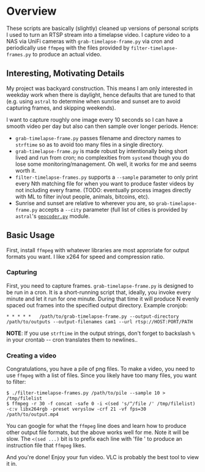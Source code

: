 # Overview

These scripts are basically (slightly) cleaned up versions of personal
scripts I used to turn an RTSP stream into a timelapse video.  I
capture video to a NAS via UniFi cameras with
`grab-timelapse-frame.py` via cron and periodically use `ffmpeg` with
the files provided by `filter-timelapse-frames.py` to produce an
actual video.

## Interesting, Motivating Details

My project was backyard construction.  This means I am only interested
in weekday work when there is daylight, hence defaults that are tuned
to that (e.g. using `astral` to determine when sunrise and sunset are
to avoid capturing frames, and skipping weekends).

I want to capture roughly one image every 10 seconds so I can have a
smooth video per day but also can then sample over longer periods.
Hence:

- `grab-timelapse-frame.py` passes filename and directory names to `strftime` so as to avoid too many files in a single directory.
- `grab-timelapse-frame.py` is made robust by intentionally being short lived and run from cron; no complexities from `systemd` though you do lose some monitoring/management.  Oh well, it works for me and seems worth it.
- `filter-timelapse-frames.py` supports a `--sample` parameter to only print every Nth matching file for when you want to produce faster videos by not including every frame.  (TODO: eventually process images directly with ML to filter in/out people, animals, bitcoins, etc).
- Sunrise and sunset are relative to wherever you are, so `grab-timelapse-frame.py` accepts a `--city` parameter (full list of cities is provided by `astral`'s [`geocoder.py`](https://github.com/sffjunkie/astral/blob/master/src/astral/geocoder.py) module.

## Basic Usage

First, install `ffmpeg` with whatever libraries are most approriate
for output formats you want.  I like x264 for speed and compression
ratio.

### Capturing

First, you need to capture frames.  `grab-timelapse-frame.py` is
designed to be run in a cron.  It is a short-running script that,
ideally, you invoke every minute and let it run for one minute.
During that time it will produce N evenly spaced out frames into the
specified output directory.  Example cronjob:

```
* * * * *	/path/to/grab-timelapse-frame.py --output-directory /path/to/outputs --output-filenames cam1 --url rtsp://HOST:PORT/PATH
```

**NOTE**: If you use `strftime` in the output strings, don't forget to
backslash `%` in your crontab -- cron translates them to newlines..

### Creating a video

Congratulations, you have a pile of png files.  To make a video, you
need to use `ffmpeg` with a list of files.  Since you likely have too
many files, you want to filter:

```
$ ./filter-timelapse-frames.py /path/to/pile --sample 10 > /tmp/filelist
$ ffmpeg -r 30 -f concat -safe 0 -i <(sed 's/^/file /' /tmp/filelist) -c:v libx264rgb -preset veryslow -crf 21 -vf fps=30 /path/to/output.mp4
```

You can google for what the `ffmpeg` line does and learn how to
produce other output file formats, but the above works well for me.
Note it will be slow.  The `<(sed ...)`  bit is to prefix each line
with 'file ' to produce an instruction file that `ffmpeg` likes.

And you're done!  Enjoy your fun video.  VLC is probably the best tool
to view it in.
